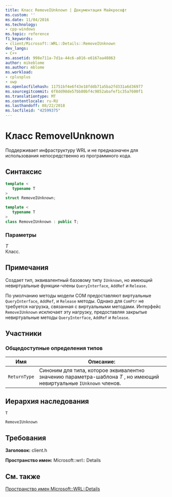 ```yaml
---
title: Класс RemoveIUnknown | Документация Майкрософт
ms.custom: ''
ms.date: 11/04/2016
ms.technology:
- cpp-windows
ms.topic: reference
f1_keywords:
- client/Microsoft::WRL::Details::RemoveIUnknown
dev_langs:
- C++
ms.assetid: 998e711a-7d1a-44c6-a016-e6167aa40863
author: mikeblome
ms.author: mblome
ms.workload:
- cplusplus
- uwp
ms.openlocfilehash: 11751bf4e6f43e18fddb71a5ba2fd331a6d36977
ms.sourcegitcommit: 6f8dd98de57bb80bf4c9852abafef1c35a7600f1
ms.translationtype: MT
ms.contentlocale: ru-RU
ms.lasthandoff: 08/22/2018
ms.locfileid: "42599375"
---
```

# <a name="removeiunknown-class"></a>Класс RemoveIUnknown

Поддерживает инфраструктуру WRL и не предназначен для использования непосредственно из программного кода.

## <a name="syntax"></a>Синтаксис

```cpp
template <
   typename T
>
struct RemoveIUnknown;

template <
   typename T
>
class RemoveIUnknown : public T;
```

### <a name="parameters"></a>Параметры

*T*  
Класс.

## <a name="remarks"></a>Примечания

Создает тип, эквивалентный базовому типу `IUnknown`, но имеющий невиртуальные функции-члены `QueryInterface`, `AddRef` и `Release`.

По умолчанию методы модели COM предоставляют виртуальные `QueryInterface`, `AddRef`, и `Release` методы. Однако для `ComPtr` не требуется нагрузка, связанная с виртуальными методами. Интерфейс `RemoveIUnknown` исключает эту нагрузку, предоставляя закрытые невиртуальные методы `QueryInterface`, `AddRef` и `Release`.

## <a name="members"></a>Участники

### <a name="public-typedefs"></a>Общедоступные определения типов

|Имя|Описание:|
|----------|-----------------|
|`ReturnType`|Синоним для типа, которое эквивалентно значению параметра-шаблона *T* , но имеющий невиртуальные `IUnknown` членов.|

## <a name="inheritance-hierarchy"></a>Иерархия наследования

`T`

`RemoveIUnknown`

## <a name="requirements"></a>Требования

**Заголовок:** client.h

**Пространство имен:** Microsoft::wrl:: Details

## <a name="see-also"></a>См. также

[Пространство имен Microsoft::WRL::Details](../windows/microsoft-wrl-details-namespace.md)